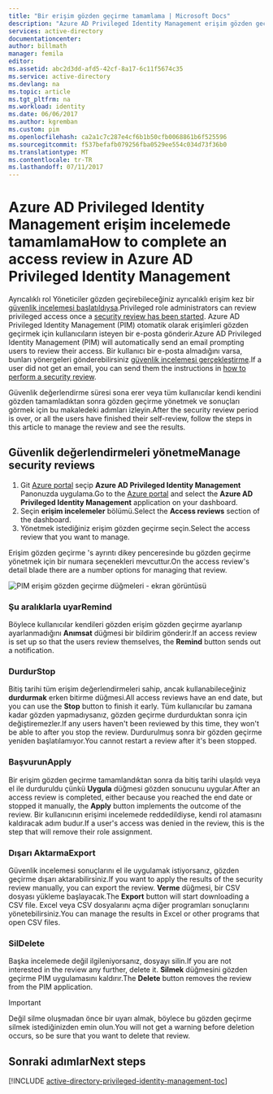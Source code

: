 ```yaml
---
title: "Bir erişim gözden geçirme tamamlama | Microsoft Docs"
description: "Azure AD Privileged Identity Management erişim gözden geçirme başlatıldıktan sonra tamamlamak ve sonuçları görüntüleme hakkında bilgi edinin"
services: active-directory
documentationcenter: 
author: billmath
manager: femila
editor: 
ms.assetid: abc2d3dd-afd5-42cf-8a17-6c11f5674c35
ms.service: active-directory
ms.devlang: na
ms.topic: article
ms.tgt_pltfrm: na
ms.workload: identity
ms.date: 06/06/2017
ms.author: kgremban
ms.custom: pim
ms.openlocfilehash: ca2a1c7c287e4cf6b1b50cfb0068861b6f525596
ms.sourcegitcommit: f537befafb079256fba0529ee554c034d73f36b0
ms.translationtype: MT
ms.contentlocale: tr-TR
ms.lasthandoff: 07/11/2017
---
```

# <a name="how-to-complete-an-access-review-in-azure-ad-privileged-identity-management"></a><span data-ttu-id="80d9a-103">Azure AD Privileged Identity Management erişim incelemede tamamlama</span><span class="sxs-lookup"><span data-stu-id="80d9a-103">How to complete an access review in Azure AD Privileged Identity Management</span></span>
<span data-ttu-id="80d9a-104">Ayrıcalıklı rol Yöneticiler gözden geçirebileceğiniz ayrıcalıklı erişim kez bir [güvenlik incelemesi başlatıldıysa](active-directory-privileged-identity-management-how-to-start-security-review.md).</span><span class="sxs-lookup"><span data-stu-id="80d9a-104">Privileged role administrators can review privileged access once a [security review has been started](active-directory-privileged-identity-management-how-to-start-security-review.md).</span></span> <span data-ttu-id="80d9a-105">Azure AD Privileged Identity Management (PIM) otomatik olarak erişimleri gözden geçirmek için kullanıcıların isteyen bir e-posta gönderir.</span><span class="sxs-lookup"><span data-stu-id="80d9a-105">Azure AD Privileged Identity Management (PIM) will automatically send an email prompting users to review their access.</span></span> <span data-ttu-id="80d9a-106">Bir kullanıcı bir e-posta almadığını varsa, bunları yönergeleri gönderebilirsiniz [güvenlik incelemesi gerçekleştirme](active-directory-privileged-identity-management-how-to-perform-security-review.md).</span><span class="sxs-lookup"><span data-stu-id="80d9a-106">If a user did not get an email, you can send them the instructions in [how to perform a security review](active-directory-privileged-identity-management-how-to-perform-security-review.md).</span></span>

<span data-ttu-id="80d9a-107">Güvenlik değerlendirme süresi sona erer veya tüm kullanıcılar kendi kendini gözden tamamladıktan sonra gözden geçirme yönetmek ve sonuçları görmek için bu makaledeki adımları izleyin.</span><span class="sxs-lookup"><span data-stu-id="80d9a-107">After the security review period is over, or all the users have finished their self-review, follow the steps in this article to manage the review and see the results.</span></span>

## <a name="manage-security-reviews"></a><span data-ttu-id="80d9a-108">Güvenlik değerlendirmeleri yönetme</span><span class="sxs-lookup"><span data-stu-id="80d9a-108">Manage security reviews</span></span>
1. <span data-ttu-id="80d9a-109">Git [Azure portal](https://portal.azure.com/) seçip **Azure AD Privileged Identity Management** Panonuzda uygulama.</span><span class="sxs-lookup"><span data-stu-id="80d9a-109">Go to the [Azure portal](https://portal.azure.com/) and select the **Azure AD Privileged Identity Management** application on your dashboard.</span></span>
2. <span data-ttu-id="80d9a-110">Seçin **erişim incelemeler** bölümü.</span><span class="sxs-lookup"><span data-stu-id="80d9a-110">Select the **Access reviews** section of the dashboard.</span></span>
3. <span data-ttu-id="80d9a-111">Yönetmek istediğiniz erişim gözden geçirme seçin.</span><span class="sxs-lookup"><span data-stu-id="80d9a-111">Select the access review that you want to manage.</span></span>

<span data-ttu-id="80d9a-112">Erişim gözden geçirme 's ayrıntı dikey penceresinde bu gözden geçirme yönetmek için bir numara seçenekleri mevcuttur.</span><span class="sxs-lookup"><span data-stu-id="80d9a-112">On the access review's detail blade there are a number options for managing that review.</span></span>

![PIM erişim gözden geçirme düğmeleri - ekran görüntüsü][1]

### <a name="remind"></a><span data-ttu-id="80d9a-114">Şu aralıklarla uyar</span><span class="sxs-lookup"><span data-stu-id="80d9a-114">Remind</span></span>
<span data-ttu-id="80d9a-115">Böylece kullanıcılar kendileri gözden erişim gözden geçirme ayarlanıp ayarlanmadığını **Anımsat** düğmesi bir bildirim gönderir.</span><span class="sxs-lookup"><span data-stu-id="80d9a-115">If an access review is set up so that the users review themselves, the **Remind** button sends out a notification.</span></span> 

### <a name="stop"></a><span data-ttu-id="80d9a-116">Durdur</span><span class="sxs-lookup"><span data-stu-id="80d9a-116">Stop</span></span>
<span data-ttu-id="80d9a-117">Bitiş tarihi tüm erişim değerlendirmeleri sahip, ancak kullanabileceğiniz **durdurmak** erken bitirme düğmesi.</span><span class="sxs-lookup"><span data-stu-id="80d9a-117">All access reviews have an end date, but you can use the **Stop** button to finish it early.</span></span> <span data-ttu-id="80d9a-118">Tüm kullanıcılar bu zamana kadar gözden yapmadıysanız, gözden geçirme durdurduktan sonra için değiştiremezler.</span><span class="sxs-lookup"><span data-stu-id="80d9a-118">If any users haven't been reviewed by this time, they won't be able to after you stop the review.</span></span> <span data-ttu-id="80d9a-119">Durdurulmuş sonra bir gözden geçirme yeniden başlatılamıyor.</span><span class="sxs-lookup"><span data-stu-id="80d9a-119">You cannot restart a review after it's been stopped.</span></span>

### <a name="apply"></a><span data-ttu-id="80d9a-120">Başvurun</span><span class="sxs-lookup"><span data-stu-id="80d9a-120">Apply</span></span>
<span data-ttu-id="80d9a-121">Bir erişim gözden geçirme tamamlandıktan sonra da bitiş tarihi ulaşıldı veya el ile durduruldu çünkü **Uygula** düğmesi gözden sonucunu uygular.</span><span class="sxs-lookup"><span data-stu-id="80d9a-121">After an access review is completed, either because you reached the end date or stopped it manually, the **Apply** button implements the outcome of the review.</span></span> <span data-ttu-id="80d9a-122">Bir kullanıcının erişimi incelemede reddedildiyse, kendi rol atamasını kaldıracak adım budur.</span><span class="sxs-lookup"><span data-stu-id="80d9a-122">If a user's access was denied in the review, this is the step that will remove their role assignment.</span></span>  

### <a name="export"></a><span data-ttu-id="80d9a-123">Dışarı Aktarma</span><span class="sxs-lookup"><span data-stu-id="80d9a-123">Export</span></span>
<span data-ttu-id="80d9a-124">Güvenlik incelemesi sonuçlarını el ile uygulamak istiyorsanız, gözden geçirme dışarı aktarabilirsiniz.</span><span class="sxs-lookup"><span data-stu-id="80d9a-124">If you want to apply the results of the security review manually, you can export the review.</span></span> <span data-ttu-id="80d9a-125">**Verme** düğmesi, bir CSV dosyası yükleme başlayacak.</span><span class="sxs-lookup"><span data-stu-id="80d9a-125">The **Export** button will start downloading a CSV file.</span></span> <span data-ttu-id="80d9a-126">Excel veya CSV dosyalarını açma diğer programları sonuçlarını yönetebilirsiniz.</span><span class="sxs-lookup"><span data-stu-id="80d9a-126">You can manage the results in Excel or other programs that open CSV files.</span></span>

### <a name="delete"></a><span data-ttu-id="80d9a-127">Sil</span><span class="sxs-lookup"><span data-stu-id="80d9a-127">Delete</span></span>
<span data-ttu-id="80d9a-128">Başka incelemede değil ilgileniyorsanız, dosyayı silin.</span><span class="sxs-lookup"><span data-stu-id="80d9a-128">If you are not interested in the review any further, delete it.</span></span> <span data-ttu-id="80d9a-129">**Silmek** düğmesini gözden geçirme PIM uygulamasını kaldırır.</span><span class="sxs-lookup"><span data-stu-id="80d9a-129">The **Delete** button removes the review from the PIM application.</span></span>

> [!IMPORTANT]
> <span data-ttu-id="80d9a-130">Değil silme oluşmadan önce bir uyarı almak, böylece bu gözden geçirme silmek istediğinizden emin olun.</span><span class="sxs-lookup"><span data-stu-id="80d9a-130">You will not get a warning before deletion occurs, so be sure that you want to delete that review.</span></span> 

## <a name="next-steps"></a><span data-ttu-id="80d9a-131">Sonraki adımlar</span><span class="sxs-lookup"><span data-stu-id="80d9a-131">Next steps</span></span>
[!INCLUDE [active-directory-privileged-identity-management-toc](../../includes/active-directory-privileged-identity-management-toc.md)]

<!--Image references-->

[1]: ./media/active-directory-privileged-identity-management-how-to-complete-review/PIM_review_buttons.png
